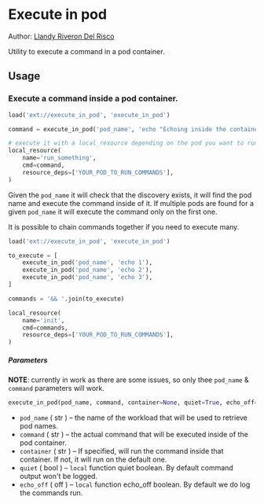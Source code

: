 # Execute in pod

Author: [Llandy Riveron Del Risco](https://github.com/Llandy3d)

Utility to execute a command in a pod container.

## Usage

### Execute a command inside a pod container.

```python
load('ext://execute_in_pod', 'execute_in_pod')

command = execute_in_pod('pod_name', 'echo "Echoing inside the container!"')

# execute it with a local_resource depending on the pod you want to run it on
local_resource(
    name='run_something',
    cmd=command,
    resource_deps=['YOUR_POD_TO_RUN_COMMANDS'],
)
```

Given the `pod_name` it will check that the discovery exists, it will find the pod name and execute the command inside of it. If multiple pods are found for a given `pod_name` it will execute the command only on the first one.

It is possible to chain commands together if you need to execute many.

```python
load('ext://execute_in_pod', 'execute_in_pod')

to_execute = [
    execute_in_pod('pod_name', 'echo 1'),
    execute_in_pod('pod_name', 'echo 2'),
    execute_in_pod('pod_name', 'echo 3'),
]

commands = '&& '.join(to_execute)

local_resource(
    name='init',
    cmd=commands,
    resource_deps=['YOUR_POD_TO_RUN_COMMANDS'],
)
```

##### Parameters

**NOTE**: currently in work as there are some issues, so only thee `pod_name` & `command` parameters will work.

```python
execute_in_pod(pod_name, command, container=None, quiet=True, echo_off=False)
```

* `pod_name` ( str ) – the name of the workload that will be used to retrieve pod names.
* `command` ( str ) – the actual command that will be executed inside of the pod container.
* `container` ( str ) – If specified, will run the command inside that container. If not, it will run on the default one.
* `quiet` ( bool ) – `local` function quiet boolean. By default command output won't be logged.
* `echo_off` ( off ) – `local` function echo_off boolean. By default we do log the commands run.
